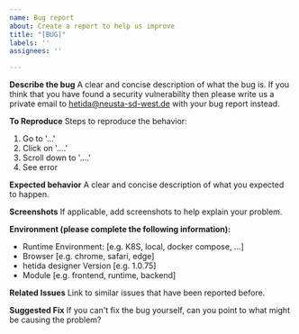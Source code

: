 ```yaml
---
name: Bug report
about: Create a report to help us improve
title: "[BUG]"
labels: ''
assignees: ''

---
```


**Describe the bug**
A clear and concise description of what the bug is. If you think that you have found a security vulnerability then please write us a private email to hetida@neusta-sd-west.de with your bug report instead.

**To Reproduce**
Steps to reproduce the behavior:
1. Go to '...'
2. Click on '....'
3. Scroll down to '....'
4. See error

**Expected behavior**
A clear and concise description of what you expected to happen.

**Screenshots**
If applicable, add screenshots to help explain your problem.

**Environment (please complete the following information):**
 - Runtime Environment: [e.g. K8S, local, docker compose, ...]
 - Browser [e.g. chrome, safari, edge]
 - hetida designer Version [e.g. 1.0.75]
 - Module [e.g. frontend, runtime, backend]

**Related Issues**
Link to similar issues that have been reported before.

**Suggested Fix**
If you can't fix the bug yourself, can you point to what might be causing the problem?
